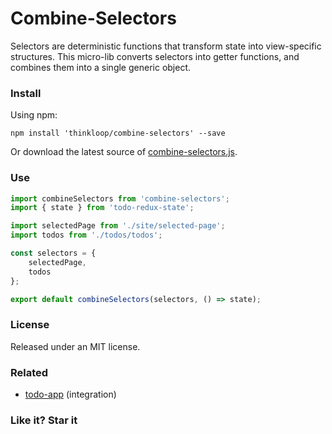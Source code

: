# Combine-Selectors
Selectors are deterministic functions that transform state into view-specific structures. 
This micro-lib converts selectors into getter functions, and combines them into a single generic object.

### Install
Using npm:

```
npm install 'thinkloop/combine-selectors' --save
```

Or download the latest source of [combine-selectors.js](src/combine-selectors.js).

### Use

```javascript
import combineSelectors from 'combine-selectors';
import { state } from 'todo-redux-state';

import selectedPage from './site/selected-page';
import todos from './todos/todos';

const selectors = {
	selectedPage,
	todos
};

export default combineSelectors(selectors, () => state);

```

### License

Released under an MIT license.

### Related
- [todo-app](https://github.com/thinkloop/todo-app) (integration)

### Like it? Star it
